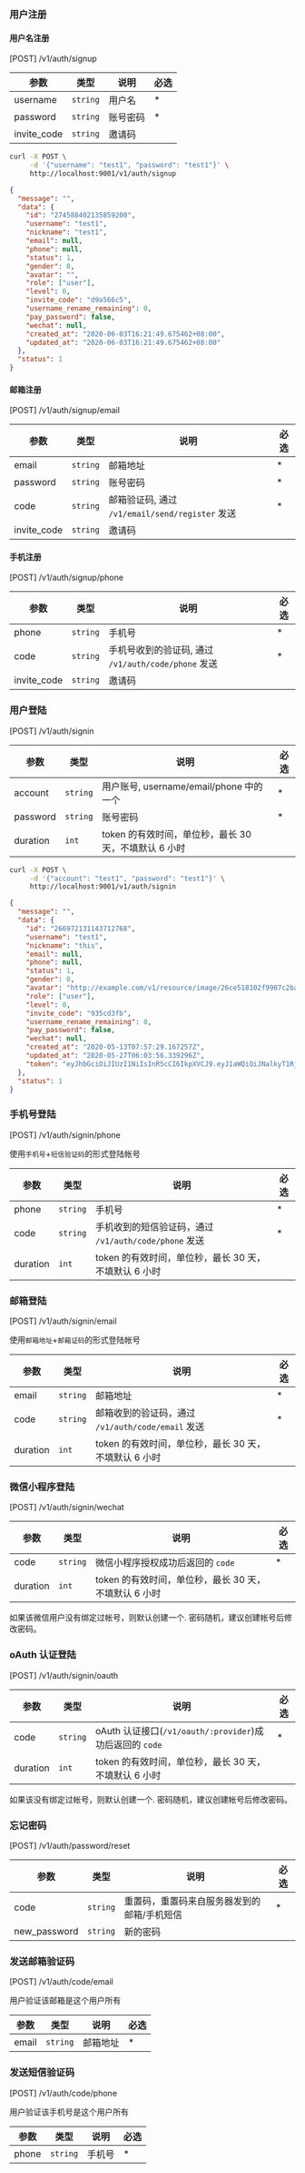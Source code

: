 ### 用户注册

#### 用户名注册

[POST] /v1/auth/signup

| 参数        | 类型     | 说明     | 必选 |
| ----------- | -------- | -------- | ---- |
| username    | `string` | 用户名   | \*   |
| password    | `string` | 账号密码 | \*   |
| invite_code | `string` | 邀请码   |      |

```bash
curl -X POST \
     -d '{"username": "test1", "password": "test1"}' \
     http://localhost:9001/v1/auth/signup
```

```json
{
  "message": "",
  "data": {
    "id": "274588402135859200",
    "username": "test1",
    "nickname": "test1",
    "email": null,
    "phone": null,
    "status": 1,
    "gender": 0,
    "avatar": "",
    "role": ["user"],
    "level": 0,
    "invite_code": "d9a566c5",
    "username_rename_remaining": 0,
    "pay_password": false,
    "wechat": null,
    "created_at": "2020-06-03T16:21:49.675462+08:00",
    "updated_at": "2020-06-03T16:21:49.675462+08:00"
  },
  "status": 1
}
```

#### 邮箱注册

[POST] /v1/auth/signup/email

| 参数        | 类型     | 说明                                            | 必选 |
| ----------- | -------- | ----------------------------------------------- | ---- |
| email       | `string` | 邮箱地址                                        | \*   |
| password    | `string` | 账号密码                                        | \*   |
| code        | `string` | 邮箱验证码, 通过 `/v1/email/send/register` 发送 | \*   |
| invite_code | `string` | 邀请码                                          |      |

#### 手机注册

[POST] /v1/auth/signup/phone

| 参数        | 类型     | 说明                                                | 必选 |
| ----------- | -------- | --------------------------------------------------- | ---- |
| phone       | `string` | 手机号                                              | \*   |
| code        | `string` | 手机号收到的验证码, 通过 `/v1/auth/code/phone` 发送 | \*   |
| invite_code | `string` | 邀请码                                              |      |

### 用户登陆

[POST] /v1/auth/signin

| 参数     | 类型     | 说明                                                  | 必选 |
| -------- | -------- | ----------------------------------------------------- | ---- |
| account  | `string` | 用户账号, username/email/phone 中的一个               | \*   |
| password | `string` | 账号密码                                              | \*   |
| duration | `int`    | token 的有效时间，单位秒，最长 30 天，不填默认 6 小时 |      |

```bash
curl -X POST \
     -d '{"account": "test1", "password": "test1"}' \
     http://localhost:9001/v1/auth/signin
```

```json
{
  "message": "",
  "data": {
    "id": "266972131143712768",
    "username": "test1",
    "nickname": "this",
    "email": null,
    "phone": null,
    "status": 1,
    "gender": 0,
    "avatar": "http://example.com/v1/resource/image/26ce518102f9907c2ba9b94927bcfa3e.jpg",
    "role": ["user"],
    "level": 0,
    "invite_code": "935cd3fb",
    "username_rename_remaining": 0,
    "pay_password": false,
    "wechat": null,
    "created_at": "2020-05-13T07:57:29.167257Z",
    "updated_at": "2020-05-27T06:03:56.339296Z",
    "token": "eyJhbGciOiJIUzI1NiIsInR5cCI6IkpXVCJ9.eyJ1aWQiOiJNalkyT1RjeU1UTXhNVFF6TnpFeU56WTQiLCJhdWQiOiIyNjY5NzIxMzExNDM3MTI3NjgiLCJleHAiOjE1OTA2NjA3MzUsImp0aSI6IjI2Njk3MjEzMTE0MzcxMjc2OCIsImlhdCI6MTU5MDYzOTEzNSwiaXNzIjoidXNlciIsIm5iZiI6MTU5MDYzOTEzNX0.cV8Q6gARJEJnVyMlzKUhPN6HqeNYq2e9_cTxO3rDZq8"
  },
  "status": 1
}
```

### 手机号登陆

[POST] /v1/auth/signin/phone

使用`手机号`+`短信验证码`的形式登陆帐号

| 参数     | 类型     | 说明                                                  | 必选 |
| -------- | -------- | ----------------------------------------------------- | ---- |
| phone    | `string` | 手机号                                                | \*   |
| code     | `string` | 手机收到的短信验证码，通过 `/v1/auth/code/phone` 发送 | \*   |
| duration | `int`    | token 的有效时间，单位秒，最长 30 天，不填默认 6 小时 |      |

### 邮箱登陆

[POST] /v1/auth/signin/email

使用`邮箱地址`+`邮箱证码`的形式登陆帐号

| 参数     | 类型     | 说明                                                  | 必选 |
| -------- | -------- | ----------------------------------------------------- | ---- |
| email    | `string` | 邮箱地址                                              | \*   |
| code     | `string` | 邮箱收到的验证码，通过 `/v1/auth/code/email` 发送     | \*   |
| duration | `int`    | token 的有效时间，单位秒，最长 30 天，不填默认 6 小时 |      |

### 微信小程序登陆

[POST] /v1/auth/signin/wechat

| 参数     | 类型     | 说明                                                  | 必选 |
| -------- | -------- | ----------------------------------------------------- | ---- |
| code     | `string` | 微信小程序授权成功后返回的 `code`                     | \*   |
| duration | `int`    | token 的有效时间，单位秒，最长 30 天，不填默认 6 小时 |      |

如果该微信用户没有绑定过帐号，则默认创建一个. 密码随机，建议创建帐号后修改密码。

### oAuth 认证登陆

[POST] /v1/auth/signin/oauth

| 参数     | 类型     | 说明                                                     | 必选 |
| -------- | -------- | -------------------------------------------------------- | ---- |
| code     | `string` | oAuth 认证接口(`/v1/oauth/:provider`)成功后返回的 `code` | \*   |
| duration | `int`    | token 的有效时间，单位秒，最长 30 天，不填默认 6 小时    |      |

如果该没有绑定过帐号，则默认创建一个. 密码随机，建议创建帐号后修改密码。

### 忘记密码

[POST] /v1/auth/password/reset

| 参数         | 类型     | 说明                                        | 必选 |
| ------------ | -------- | ------------------------------------------- | ---- |
| code         | `string` | 重置码，重置码来自服务器发到的邮箱/手机短信 | \*   |
| new_password | `string` | 新的密码                                    |      | \* |

### 发送邮箱验证码

[POST] /v1/auth/code/email

用户验证该邮箱是这个用户所有

| 参数  | 类型     | 说明     | 必选 |
| ----- | -------- | -------- | ---- |
| email | `string` | 邮箱地址 | \*   |

### 发送短信验证码

[POST] /v1/auth/code/phone

用户验证该手机号是这个用户所有

| 参数  | 类型     | 说明   | 必选 |
| ----- | -------- | ------ | ---- |
| phone | `string` | 手机号 | \*   |
